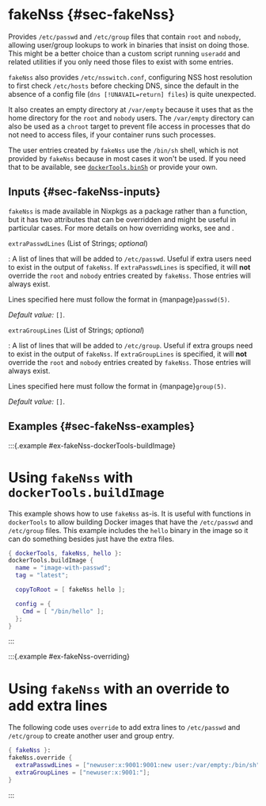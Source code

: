 # fakeNss {#sec-fakeNss}

Provides `/etc/passwd` and `/etc/group` files that contain `root` and `nobody`, allowing user/group lookups to work in binaries that insist on doing those.
This might be a better choice than a custom script running `useradd` and related utilities if you only need those files to exist with some entries.

`fakeNss` also provides `/etc/nsswitch.conf`, configuring NSS host resolution to first check `/etc/hosts` before checking DNS, since the default in the absence of a config file (`dns [!UNAVAIL=return] files`) is quite unexpected.

It also creates an empty directory at `/var/empty` because it uses that as the home directory for the `root` and `nobody` users.
The `/var/empty` directory can also be used as a `chroot` target to prevent file access in processes that do not need to access files, if your container runs such processes.

The user entries created by `fakeNss` use the `/bin/sh` shell, which is not provided by `fakeNss` because in most cases it won't be used.
If you need that to be available, see [`dockerTools.binSh`](#sssec-pkgs-dockerTools-helpers-binSh) or provide your own.

## Inputs {#sec-fakeNss-inputs}

`fakeNss` is made available in Nixpkgs as a package rather than a function, but it has two attributes that can be overridden and might be useful in particular cases.
For more details on how overriding works, see [](#ex-fakeNss-overriding) and [](#sec-pkg-override).

`extraPasswdLines` (List of Strings; _optional_)

: A list of lines that will be added to `/etc/passwd`.
  Useful if extra users need to exist in the output of `fakeNss`.
  If `extraPasswdLines` is specified, it will **not** override the `root` and `nobody` entries created by `fakeNss`.
  Those entries will always exist.

  Lines specified here must follow the format in {manpage}`passwd(5)`.

  _Default value:_ `[]`.

`extraGroupLines` (List of Strings; _optional_)

: A list of lines that will be added to `/etc/group`.
  Useful if extra groups need to exist in the output of `fakeNss`.
  If `extraGroupLines` is specified, it will **not** override the `root` and `nobody` entries created by `fakeNss`.
  Those entries will always exist.

  Lines specified here must follow the format in {manpage}`group(5)`.

  _Default value:_ `[]`.

## Examples {#sec-fakeNss-examples}

:::{.example #ex-fakeNss-dockerTools-buildImage}
# Using `fakeNss` with `dockerTools.buildImage`

This example shows how to use `fakeNss` as-is.
It is useful with functions in `dockerTools` to allow building Docker images that have the `/etc/passwd` and `/etc/group` files.
This example includes the `hello` binary in the image so it can do something besides just have the extra files.

```nix
{ dockerTools, fakeNss, hello }:
dockerTools.buildImage {
  name = "image-with-passwd";
  tag = "latest";

  copyToRoot = [ fakeNss hello ];

  config = {
    Cmd = [ "/bin/hello" ];
  };
}
```
:::

:::{.example #ex-fakeNss-overriding}
# Using `fakeNss` with an override to add extra lines

The following code uses `override` to add extra lines to `/etc/passwd` and `/etc/group` to create another user and group entry.

```nix
{ fakeNss }:
fakeNss.override {
  extraPasswdLines = ["newuser:x:9001:9001:new user:/var/empty:/bin/sh"];
  extraGroupLines = ["newuser:x:9001:"];
}
```
:::

